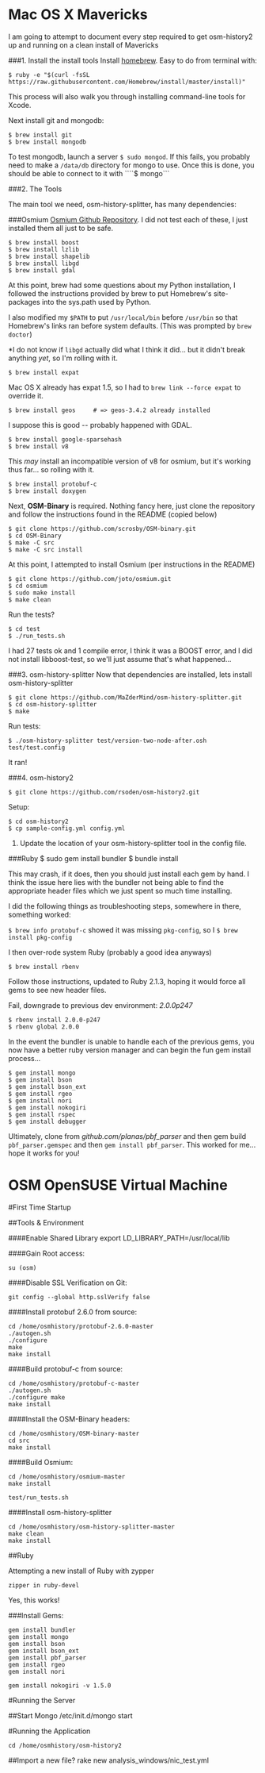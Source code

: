 Mac OS X Mavericks
==================

I am going to attempt to document every step required to get osm-history2 up and running on a clean install of Mavericks

###1. Install the install tools
Install [homebrew](http://brew.sh).  Easy to do from terminal with:

	$ ruby -e "$(curl -fsSL https://raw.githubusercontent.com/Homebrew/install/master/install)"

This process will also walk you through installing command-line tools for Xcode.


Next install git and mongodb:

	$ brew install git
	$ brew install mongodb
	
To test mongodb, launch a server ````$ sudo mongod````.  If this fails, you probably need to make a ````/data/db```` directory for mongo to use.  Once this is done, you should be able to connect to it with ````$ mongo```
	
	
###2. The Tools


The main tool we need, osm-history-splitter, has many dependencies: 

###Osmium
[Osmium Github Repository](https://github.com/joto/osmium).  I did not test each of these, I just installed them all just to be safe.

	$ brew install boost
	$ brew install lzlib
	$ brew install shapelib
	$ brew install libgd
	$ brew install gdal

At this point, brew had some questions about my Python installation, I followed the instructions provided by brew to put Homebrew's site-packages into the sys.path used by Python.

I also modified my ```$PATH``` to put ```/usr/local/bin``` before ```/usr/bin``` so that Homebrew's links ran before system defaults.  (This was prompted by ```brew doctor```)
	
*I do not know if ````libgd```` actually did what I think it did... but it didn't break anything _yet_, so I'm rolling with it.

	$ brew install expat

Mac OS X already has expat 1.5, so I had to ```brew link --force expat``` to override it.

	$ brew install geos 	# => geos-3.4.2 already installed

I suppose this is good -- probably happened with GDAL.

	$ brew install google-sparsehash
	$ brew install v8

This *may* install an incompatible version of v8 for osmium, but it's working thus far... so rolling with it.

	$ brew install protobuf-c
	$ brew install doxygen
	
Next, **OSM-Binary** is required.  Nothing fancy here, just clone the repository and follow the instructions found in the README (copied below)

	$ git clone https://github.com/scrosby/OSM-binary.git
	$ cd OSM-Binary
	$ make -C src
	$ make -C src install

At this point, I attempted to install Osmium (per instructions in the README)

	$ git clone https://github.com/joto/osmium.git
	$ cd osmium
	$ sudo make install
	$ make clean

Run the tests?

	$ cd test
	$ ./run_tests.sh
	
I had 27 tests ok and 1 compile error, I think it was a BOOST error, and I did not install libboost-test, so we'll just assume that's what happened...


###3. osm-history-splitter
Now that dependencies are installed, lets install osm-history-splitter

	$ git clone https://github.com/MaZderMind/osm-history-splitter.git
	$ cd osm-history-splitter
	$ make
	
Run tests: 

	$ ./osm-history-splitter test/version-two-node-after.osh test/test.config

It ran!

###4. osm-history2

	$ git clone https://github.com/rsoden/osm-history2.git
	
Setup: 

	$ cd osm-history2
	$ cp sample-config.yml config.yml

1. Update the location of your osm-history-splitter tool in the config file.


###Ruby
	$ sudo gem install bundler
	$ bundle install
	
This may crash, if it does, then you should just install each gem by hand.  I think the issue here lies with the bundler not being able to find the appropriate header files which we just spent so much time installing.

I did the following things as troubleshooting steps, somewhere in there, something worked:

```$ brew info protobuf-c``` showed it was missing ```pkg-config```, so I ```$ brew install pkg-config```

I then over-rode system Ruby (probably a good idea anyways)

	$ brew install rbenv

Follow those instructions, updated to Ruby 2.1.3, hoping it would force all gems to see new header files.

Fail, downgrade to previous dev environment: _2.0.0p247_

	$ rbenv install 2.0.0-p247
	$ rbenv global 2.0.0
	
	
In the event the bundler is unable to handle each of the previous gems, you now have a better ruby version manager and can begin the fun gem install process...
	
	$ gem install mongo
	$ gem install bson
	$ gem install bson_ext
	$ gem install rgeo
	$ gem install nori
	$ gem install nokogiri
	$ gem install rspec
	$ gem install debugger
	
Ultimately, clone from _github.com/planas/pbf_parser_ and then gem build ```pbf_parser.gemspec``` and then ```gem install pbf_parser```.  This worked for me... hope it works for you!



OSM OpenSUSE Virtual Machine
============================

#First Time Startup

##Tools & Environment

####Enable Shared Library
	export LD_LIBRARY_PATH=/usr/local/lib

####Gain Root access:

	su (osm)

####Disable SSL Verification on Git:

	git config --global http.sslVerify false
	
####Install protobuf 2.6.0 from source: 

	cd /home/osmhistory/protobuf-2.6.0-master
	./autogen.sh
	./configure
	make
	make install
	
####Build protobuf-c from source:

	cd /home/osmhistory/protobuf-c-master
	./autogen.sh
	./configure	make
	make install
	
####Install the OSM-Binary headers: 

	cd /home/osmhistory/OSM-binary-master
	cd src
	make install

####Build Osmium: 

	cd /home/osmhistory/osmium-master
	make install
	
	test/run_tests.sh 
	
####Install osm-history-splitter

	cd /home/osmhistory/osm-history-splitter-master
	make clean
	make install


##Ruby

Attempting a new install of Ruby with zypper
	
	zipper in ruby-devel
	
Yes, this works!

###Install Gems: 

	gem install bundler
	gem install mongo
	gem install bson
	gem install bson_ext
	gem install pbf_parser
	gem install rgeo
	gem install nori

	gem install nokogiri -v 1.5.0

	
#Running the Server

##Start Mongo
	/etc/init.d/mongo start
	
	
#Running the Application

	cd /home/osmhistory/osm-history2

##Import a new file?
	rake new analysis_windows/nic_test.yml

